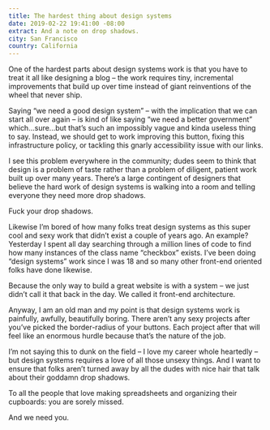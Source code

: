 ```yaml
---
title: The hardest thing about design systems
date: 2019-02-22 19:41:00 -08:00
extract: And a note on drop shadows.
city: San Francisco
country: California
---
```


One of the hardest parts about design systems work is that you have to treat it all like designing a blog – the work requires tiny, incremental improvements that build up over time instead of giant reinventions of the wheel that never ship.

Saying “we need a good design system” – with the implication that we can start all over again – is kind of like saying “we need a better government” which...sure...but that’s such an impossibly vague and kinda useless thing to say. Instead, we should get to work improving this button, fixing this infrastructure policy, or tackling this gnarly accessibility issue with our links.

I see this problem everywhere in the community; dudes seem to think that design is a problem of taste rather than a problem of diligent, patient work built up over many years. There’s a large contingent of designers that believe the hard work of design systems is walking into a room and telling everyone they need more drop shadows.

Fuck your drop shadows.

Likewise I’m bored of how many folks treat design systems as this super cool and sexy work that didn’t exist a couple of years ago. An example? Yesterday I spent all day searching through a million lines of code to find how many instances of the class name “checkbox” exists. I’ve been doing “design systems” work since I was 18 and so many other front-end oriented folks have done likewise.

Because the only way to build a great website is with a system – we just didn’t call it that back in the day. We called it front-end architecture.

Anyway, I am an old man and my point is that design systems work is painfully, awfully, beautifully boring. There aren’t any sexy projects after you’ve picked the border-radius of your buttons. Each project after that will feel like an enormous hurdle because that’s the nature of the job.

I’m not saying this to dunk on the field – I love my career whole heartedly – but design systems requires a love of all those unsexy things. And I want to ensure that folks aren’t turned away by all the dudes with nice hair that talk about their goddamn drop shadows.

To all the people that love making spreadsheets and organizing their cupboards: you are sorely missed.

And we need you.

